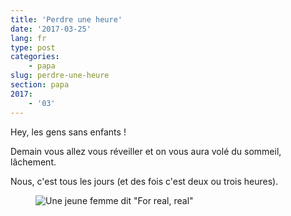 ```yaml
---
title: 'Perdre une heure'
date: '2017-03-25'
lang: fr
type: post
categories:
    - papa
slug: perdre-une-heure
section: papa
2017:
    - '03'
---
```


Hey, les gens sans enfants ! 

Demain vous allez vous réveiller et on vous aura volé du sommeil, lâchement.

Nous, c'est tous les jours (et des fois c'est deux ou trois heures).

<figure>
  <img src="{{<fileFolder>}}for_real.gif" alt="Une jeune femme dit &quot;For real, real&quot;"/>
</figure>